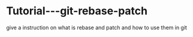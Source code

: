 # Tutorial---git-rebase-patch
give a instruction on what is rebase and patch and how to use them in git

